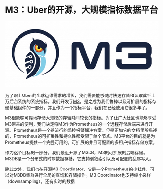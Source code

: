 <!--
{
   'title': 'Stream中的异常处理',
   'desc': 'Stream中的异常处理',
   'author': 'Kenvi Zhu',
   'published: false
}
-->
# M3：Uber的开源，大规模指标数据平台
![](media/15467948136006/15473139470322.jpg)

为了跟上Uber的全球运维需求的增长，我们需要能够随时快速存储和读取成千上万后台系统的系统指标。我们开发了[M3](https://github.com/m3db/m3)，是之成为我们鲁棒以及可扩展的指标存储基础组件的一部分，并且作为一个指标平台，我们在已经使用它很多年了。

M3很能够可靠地存储大规模的存留时间较长的指标。为了让广大社区也能够享受M3带来的便利，我们决定将M3作为Prometheus的一个远程存储后端来进行开源。Prometheus是一个很流行的监控报警解决方案。但是正如它的文档里所描述的，Prometheus的可扩展性和持久性都受限于单个节点。M3平台的目的就是为Prometheus提供一个完整可用的，可扩展的并且可配置的多租户指标存储方案。

作为这个目标的一部分，我们最近开源了M3DB，M3的可扩展的后端存储。M3DB是一个分布式的时序数据存储，它支持倒叙索引以及可配置的乱序写入。

除此之外，我们也在开源M3 Coordinator，它是一个Prometheus的小挂件，可以对M3DB集群进行全局的查询和存储操作。M3 Coordinator也支持缩小采样（downsampling），还有实时的数据
